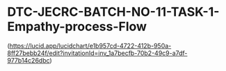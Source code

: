 # DTC-JECRC-BATCH-NO-11-TASK-1-Empathy-process-Flow

(https://lucid.app/lucidchart/e1b957cd-4722-412b-950a-8ff27bebb24f/edit?invitationId=inv_1a7becfb-70b2-49c9-a7df-977b14c26dbc)
